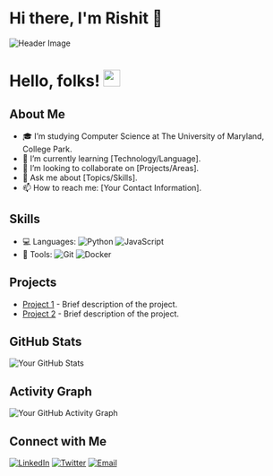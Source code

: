 # Hi there, I'm Rishit 👋

![Header Image](https://your-image-url)
# Hello, folks! <img src="https://raw.githubusercontent.com/MartinHeinz/MartinHeinz/master/wave.gif" width="30px">
## About Me
- 🎓 I’m studying Computer Science at The University of Maryland, College Park.
- 🌱 I’m currently learning [Technology/Language].
- 👯 I’m looking to collaborate on [Projects/Areas].
- 💬 Ask me about [Topics/Skills].
- 📫 How to reach me: [Your Contact Information].

## Skills
- 💻 Languages: ![Python](https://img.shields.io/badge/-Python-333333?style=flat&logo=python) ![JavaScript](https://img.shields.io/badge/-JavaScript-333333?style=flat&logo=javascript)
- 🔧 Tools: ![Git](https://img.shields.io/badge/-Git-333333?style=flat&logo=git) ![Docker](https://img.shields.io/badge/-Docker-333333?style=flat&logo=docker)

## Projects
- [Project 1](https://github.com/yourusername/project1) - Brief description of the project.
- [Project 2](https://github.com/yourusername/project2) - Brief description of the project.

## GitHub Stats
![Your GitHub Stats](https://github-readme-stats.vercel.app/api?username=yourusername&show_icons=true)

## Activity Graph
![Your GitHub Activity Graph](https://activity-graph.herokuapp.com/graph?username=yourusername&theme=dracula)

## Connect with Me
[![LinkedIn](https://img.shields.io/badge/-LinkedIn-0077B5?style=flat&logo=linkedin)](https://www.linkedin.com/in/yourusername)
[![Twitter](https://img.shields.io/badge/-Twitter-1DA1F2?style=flat&logo=twitter)](https://twitter.com/yourusername)
[![Email](https://img.shields.io/badge/-Email-D14836?style=flat&logo=gmail&logoColor=white)](mailto:your-email@example.com)

